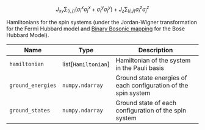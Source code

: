 $$
J_{xy}\sum_{\langle i,j\rangle}(\sigma_i^x\sigma_j^x+\sigma_i^y\sigma_j^y) + J_z\sum_{\langle i,j\rangle} \sigma_i^z \sigma_j^z
$$

Hamiltonians for the spin systems (under the Jordan-Wigner transformation for the Fermi Hubbard model and [Binary Bosonic mapping](https://arxiv.org/abs/2105.12563) for the Bose Hubbard Model).

| Name            | Type              | Description                                                    |
|-----------------|-------------------|----------------------------------------------------------------|
| `hamiltonian`     | list[`Hamiltonian`] | Hamiltonian of the system in the Pauli basis                   |
| `ground_energies` | `numpy.ndarray`     | Ground state energies of each configuration of the spin system |
| `ground_states`   | `numpy.ndarray`     | Ground state of each configuration of the spin system          |